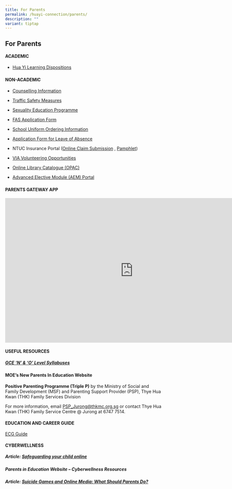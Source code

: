 ```yaml
---
title: For Parents
permalink: /huayi-connection/parents/
description: ""
variant: tiptap
---
```

<h2>For Parents</h2>
<h4>ACADEMIC</h4>
<ul data-tight="true" class="tight">
<li>
<p><a href="https://staging.d24qp50d0iaegk.amplifyapp.com/files/HYSS%20Learning%20Dispositions%202020%20(for%20school%20website%202020)%20(with%20translations).pdf" rel="noopener noreferrer nofollow" target="_blank">Hua Yi Learning Dispositions</a>
</p>
</li>
</ul>
<h5></h5>
<h4>NON-ACADEMIC</h4>
<ul data-tight="true" class="tight">
<li>
<p><a href="https://staging.d24qp50d0iaegk.amplifyapp.com/files/Student%20handbook%202022_Counselling%20info%20June12.pdf" rel="noopener noreferrer nofollow" target="_blank">Counselling Information</a>
</p>
</li>
<li>
<p><a href="https://staging.d24qp50d0iaegk.amplifyapp.com/latest-updates/tsm/" rel="noopener noreferrer nofollow" target="_blank">Traffic Safety Measures</a>
</p>
</li>
<li>
<p><a href="https://staging.d24qp50d0iaegk.amplifyapp.com/sex-ed/" rel="noopener noreferrer nofollow" target="_blank">Sexuality Education Programme</a>
</p>
</li>
<li>
<p><a href="https://go.gov.sg/moe-efas" rel="noopener noreferrer nofollow" target="_blank">FAS Application Form</a>
</p>
</li>
<li>
<p><a href="https://staging.d24qp50d0iaegk.amplifyapp.com/files/SchoolUniformOrderInfo.pdf" rel="noopener noreferrer nofollow" target="_blank">School Uniform Ordering Information</a>
</p>
</li>
<li>
<p><a href="https://form.gov.sg/60c010245259b6001101815d" rel="noopener noreferrer nofollow" target="_blank">Application Form for Leave of Absence</a>
</p>
</li>
<li>
<p>NTUC Insurance Portal (<a href="https://studentgpa.incomegroupins.com.sg/#/" rel="noopener noreferrer nofollow" target="_blank">Online Claim Submission</a> ,
<a href="/files/2024/Product_Fact_Sheet_Year_2024.pdf" rel="noopener noreferrer nofollow" target="_blank">Pamphlet</a>)</p>
</li>
<li>
<p><a href="https://staging.d24qp50d0iaegk.amplifyapp.com/others/via-volunteering-opportunities/" rel="noopener noreferrer nofollow" target="_blank">VIA Volunteering Opportunities</a>
</p>
</li>
<li>
<p><a href="https://schoolibrary.moe.edu.sg/huayisec" rel="noopener noreferrer nofollow" target="_blank">Online Library Catalogue (OPAC)</a>
</p>
</li>
<li>
<p><a href="https://aem.moe.gov.sg/" rel="noopener noreferrer nofollow" target="_blank">Advanced Elective Module (AEM) Portal</a>
</p>
</li>
</ul>
<h5></h5>
<h4>PARENTS GATEWAY APP</h4>
<div class="iframe-wrapper">
<iframe height="467" width="824" allowfullscreen="true" frameborder="0" src="https://www.youtube.com/embed/tW9jwyuovOo"></iframe>
</div>
<h4>USEFUL RESOURCES</h4>
<h5><strong><a href="https://www.seab.gov.sg/" rel="noopener noreferrer nofollow" target="_blank">GCE ‘N’ &amp; ‘O’ Level Syllabuses</a></strong></h5>
<h4>MOE’s New Parents In Education Website</h4>
<p><strong>Positive Parenting Programme (Triple P)</strong>&nbsp;by the Ministry
of Social and Family Development (MSF) and Parenting Support Provider (PSP),
Thye Hua Kwan (THK) Family Services Division</p>
<p>For more information, email&nbsp;<a href="mailto:PSP_Jurong@thkmc.org.sg" rel="noopener noreferrer nofollow" target="_blank">PSP_Jurong@thkmc.org.sg</a>&nbsp;or
contact Thye Hua Kwan (THK) Family Service Centre @ Jurong at 6747 7514.</p>
<h4>EDUCATION AND CAREER GUIDE</h4>
<p><a href="https://www.moe.gov.sg/education-in-sg/our-programmes/education-and-career-guidance/overview" rel="noopener noreferrer nofollow" target="_blank">ECG Guide</a>
</p>
<h4>CYBERWELLNESS</h4>
<h5>Article:&nbsp;<strong><a href="https://www.schoolbag.edu.sg/story/safeguarding-your-child-online" rel="noopener noreferrer nofollow" target="_blank">Safeguarding your child online</a></strong></h5>
<h5>Parents in Education Website –&nbsp;<strong>Cyberwellness Resources</strong></h5>
<h5>Article:&nbsp;<strong><a href="https://www.schoolbag.edu.sg/story/suicide-games-and-online-media-what-should-parents-do?utm_source=tr.im&amp;utm_medium=no_referer&amp;utm_campaign=tr.im%2F1yNMt&amp;utm_content=direct_input" rel="noopener noreferrer nofollow" target="_blank">Suicide Games and Online Media: What Should Parents Do?</a></strong></h5>
<p></p>